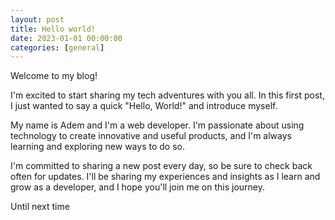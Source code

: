 ```yaml
---
layout: post
title: Hello world!
date: 2023-01-01 00:00:00
categories: [general]
---
```


Welcome to my blog!

I'm excited to start sharing my tech adventures with you all. In this first post, I just wanted to say a quick "Hello, World!" and introduce myself.

My name is Adem and I'm a web developer. I'm passionate about using technology to create innovative and useful products, and I'm always learning and exploring new ways to do so.

I'm committed to sharing a new post every day, so be sure to check back often for updates. I'll be sharing my experiences and insights as I learn and grow as a developer, and I hope you'll join me on this journey.

Until next time
